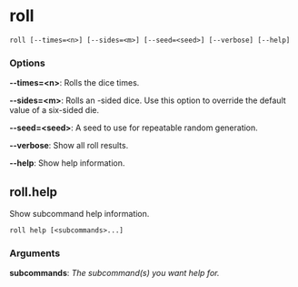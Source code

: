 # roll

<!-- Generated by swift-argument-parser -->

```
roll [--times=<n>] [--sides=<m>] [--seed=<seed>] [--verbose] [--help]
```

### Options

**--times=\<n\>**:
Rolls the dice <n> times.

**--sides=\<m\>**:
Rolls an <m>-sided dice.
Use this option to override the default value of a six-sided die.


**--seed=\<seed\>**:
A seed to use for repeatable random generation.

**--verbose**:
Show all roll results.

**--help**:
Show help information.

## roll.help

Show subcommand help information.

```
roll help [<subcommands>...]
```

### Arguments

**subcommands**:
*The subcommand(s) you want help for.*
